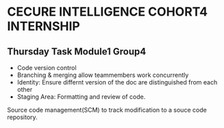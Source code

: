 # CECURE INTELLIGENCE COHORT4 INTERNSHIP

## Thursday Task Module1 Group4

* Code version control
* Branching & merging allow teammembers work concurrently
* Identity: Ensure differnt version of the doc are distinguished from each other
* Staging Area: Formatting and review of code.

 Source code management(SCM) to track modification to a souce code repository.